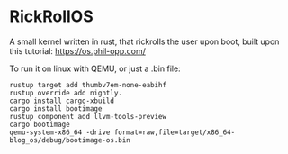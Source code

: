 # RickRollOS
A small kernel written in rust, that rickrolls the user upon boot, built upon this tutorial: https://os.phil-opp.com/

To run it on linux with QEMU, or just a .bin file:
```
rustup target add thumbv7em-none-eabihf
rustup override add nightly.
cargo install cargo-xbuild
cargo install bootimage
rustup component add llvm-tools-preview
cargo bootimage
qemu-system-x86_64 -drive format=raw,file=target/x86_64-blog_os/debug/bootimage-os.bin
```
